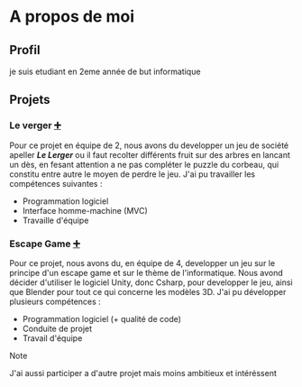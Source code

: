 # A propos de moi 

## Profil
je suis etudiant en 2eme année de but informatique 

## Projets 

### Le verger [➕](url)
Pour ce projet en équipe de 2, nous avons du developper un jeu de société apeller __*Le Lerger*__ ou il faut recolter différents fruit sur des arbres en lancant un dès, en fesant attention a ne pas compléter le puzzle du corbeau, qui constitu entre autre le moyen de perdre le jeu.
J'ai pu travailler les compétences suivantes : 
  + Programmation logiciel
  + Interface homme-machine (MVC)
  + Travaille d'équipe 

### Escape Game [➕]([url](https://github.com/maelreinertmartinez/escape-game))
Pour ce projet, nous avons du, en équipe de 4, developper un jeu sur le principe d'un escape game et sur le thème de l'informatique. Nous avond décider d'utiliser le logiciel Unity, donc Csharp, pour developper le jeu, ainsi que Blender pour tout ce qui concerne les modèles 3D.
J'ai pu développer plusieurs compétences :
  + Programmation logiciel (+ qualité de code)
  + Conduite de projet
  + Travail d'équipe 

> [!NOTE]
> J'ai aussi participer a d'autre projet mais moins ambitieux et intéréssent 
